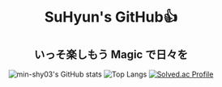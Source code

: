 <div align="center">

# SuHyun's GitHub👍
## いっそ楽しもう Magic で日々を

![min-shy03's GitHub stats](https://github-readme-stats.vercel.app/api?username=min-shy03&show_icons=true&theme=onedark)
![Top Langs](https://github-readme-stats.vercel.app/api/top-langs/?username=min-shy03&theme=onedark)
[![Solved.ac Profile](http://mazassumnida.wtf/api/generate_badge?boj=alstngusqkqh)](https://solved.ac/alstngusqkqh)

